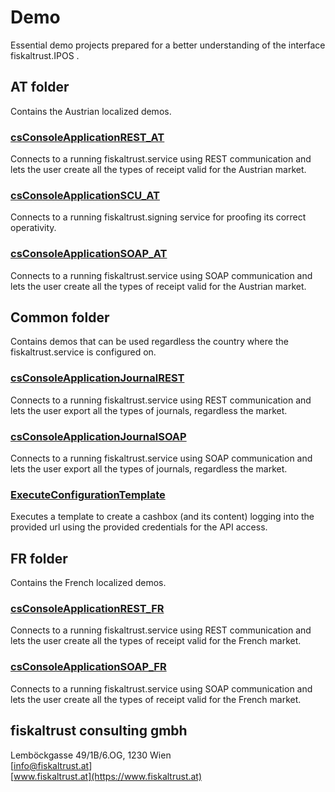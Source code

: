 # Demo
Essential demo projects prepared for a better understanding of the interface fiskaltrust.IPOS .

## AT folder
Contains the Austrian localized demos.

### [csConsoleApplicationREST_AT](at/csConsoleApplicationREST_AT.md)
Connects to a running fiskaltrust.service using REST communication and lets the user create all the types of receipt valid for the Austrian market.

### [csConsoleApplicationSCU_AT](at/csConsoleApplicationSCU_AT.md)
Connects to a running fiskaltrust.signing service for proofing its correct operativity. 

### [csConsoleApplicationSOAP_AT](at/csConsoleApplicationSOAP_AT.md)
Connects to a running fiskaltrust.service using SOAP communication and lets the user create all the types of receipt valid for the Austrian market.

## Common folder
Contains demos that can be used regardless the country where the fiskaltrust.service is configured on.

### [csConsoleApplicationJournalREST](common/csConsoleApplicationJournalREST.md)
Connects to a running fiskaltrust.service using REST communication and lets the user export all the types of journals, regardless the market.

### [csConsoleApplicationJournalSOAP](common/csConsoleApplicationJournalSOAP.md)
Connects to a running fiskaltrust.service using SOAP communication and lets the user export all the types of journals, regardless the market.

### [ExecuteConfigurationTemplate](common/ExecuteConfigurationTemplate.md)
Executes a template to create a cashbox (and its content) logging into the provided url using the provided credentials for the API access.

## FR folder
Contains the French localized demos.

### [csConsoleApplicationREST_FR](fr/csConsoleApplicationREST_FR.md)
Connects to a running fiskaltrust.service using REST communication and lets the user create all the types of receipt valid for the French market.

### [csConsoleApplicationSOAP_FR](fr/csConsoleApplicationSOAP_FR.md)
Connects to a running fiskaltrust.service using SOAP communication and lets the user create all the types of receipt valid for the French market.



## fiskaltrust consulting gmbh
Lemböckgasse 49/1B/6.OG, 1230 Wien  
[info@fiskaltrust.at]  
[www.fiskaltrust.at](https://www.fiskaltrust.at)
